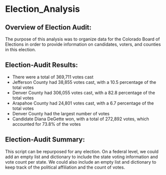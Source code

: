 # Election_Analysis

## Overview of Election Audit: 

The purpose of this analysis was to organize data for the Colorado Board of Elections in order to provide information on candidates, voters, and counties in this election.


## Election-Audit Results: 

- There were a total of 369,711 votes cast
- Jefferson County had 38,855 votes cast, with a 10.5 percentage of the total votes
- Denver County had 306,055 votes cast, with a 82.8 percentage of the total votes
- Arapahoe County had 24,801 votes cast, with a 6.7 percentage of the total votes
- Denver County had the largest number of votes
- Candidate Diana DeGette won, with a total of 272,892 votes, which accounted for 73.8% of the votes


## Election-Audit Summary: 
This script can be repurposed for any election. On a federal level, we could add an empty list and dictionary to include the state voting information and vote count per state. We could also include an empty list and dictionary to keep track of the political affiliation and the count of votes.
